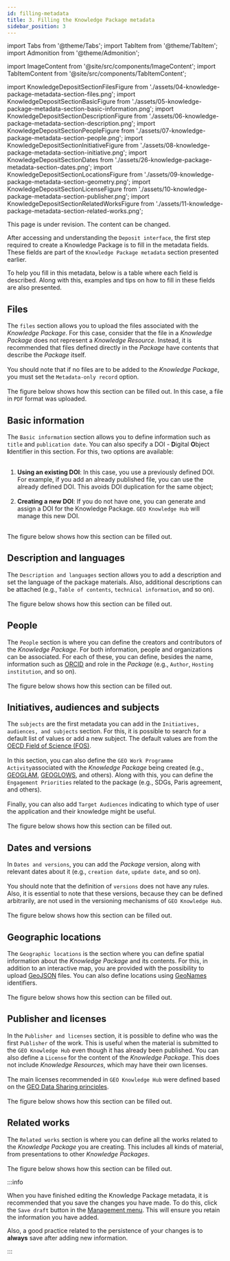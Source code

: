 ```yaml
---
id: filling-metadata
title: 3. Filling the Knowledge Package metadata
sidebar_position: 3
---
```


import Tabs from '@theme/Tabs';
import TabItem from '@theme/TabItem';
import Admonition from '@theme/Admonition';

import ImageContent from '@site/src/components/ImageContent';
import TabItemContent from '@site/src/components/TabItemContent';

import KnowledgeDepositSectionFilesFigure from './assets/04-knowledge-package-metadata-section-files.png';
import KnowledgeDepositSectionBasicFigure from './assets/05-knowledge-package-metadata-section-basic-information.png';
import KnowledgeDepositSectionDescriptionFigure from './assets/06-knowledge-package-metadata-section-description.png';
import KnowledgeDepositSectionPeopleFigure from './assets/07-knowledge-package-metadata-section-people.png';
import KnowledgeDepositSectionInitiativeFigure from './assets/08-knowledge-package-metadata-section-initiative.png';
import KnowledgeDepositSectionDates from './assets/26-knowledge-package-metadata-section-dates.png';
import KnowledgeDepositSectionLocationsFigure from './assets/09-knowledge-package-metadata-section-geometry.png';
import KnowledgeDepositSectionLicenseFigure from './assets/10-knowledge-package-metadata-section-publisher.png';
import KnowledgeDepositSectionRelatedWorksFigure from './assets/11-knowledge-package-metadata-section-related-works.png';

<Admonition type="caution" icon="🚧" title="Page under revision">
    <p>This page is under revision. The content can be changed.</p>
</Admonition>

After accessing and understanding the `Deposit interface`, the first step required to create a Knowledge Package is to fill in the metadata fields. These fields are part of the `Knowledge Package metadata` section presented earlier.

To help you fill in this metadata, below is a table where each field is described. Along with this, examples and tips on how to fill in these fields are also presented.

<Tabs>
    <TabItemContent
        value="files"
        label="Files"
        default   
    >
        <h2>Files</h2>
        <div>
            <div>
                The <code>files</code> section allows you to upload the files associated with the <i>Knowledge Package</i>. For this case, consider that the file in a <i>Knowledge Package</i> does not represent a <i>Knowledge Resource</i>. Instead, it is recommended that files defined directly in the <i>Package</i> have contents that describe the <i>Package</i> itself.
            </div>
            <br />
            <div>
                You should note that if no files are to be added to the <i>Knowledge Package</i>, you must set the <code>Metadata-only record</code> option.
            </div>
            <br />
            <div>
                The figure below shows how this section can be filled out. In this case, a file in <code>PDF</code> format was uploaded.
            </div>
        </div>
        <ImageContent
            imagePath={KnowledgeDepositSectionFilesFigure}
            imageAlt={"File section"}
        />
    </TabItemContent>
    <TabItemContent
        value="basic-information"
        label="Basic information"
    >
        <h2>Basic information</h2>
        The <code>Basic information</code> section allows you to define information such as <code>title</code> and <code>publication date</code>. You can also specify a DOI - <b>D</b>igital <b>O</b>bject <b>I</b>dentifier in this section. For this, two options are available:
        <br />
        <br />
        <ol>
            <li>
                <b>Using an existing DOI</b>: In this case, you use a previously defined DOI. For example, if you add an already published file, you can use the already defined DOI. This avoids DOI duplication for the same object;
                <br />
                <br />
            </li>
            <li>
                <b>Creating a new DOI</b>: If you do not have one, you can generate and assign a DOI for the Knowledge Package. <code>GEO Knowledge Hub</code> will manage this new DOI.
            </li>
        </ol>
        <br />
        <div>
            The figure below shows how this section can be filled out.
        </div>
        <ImageContent
            imagePath={KnowledgeDepositSectionBasicFigure}
            imageAlt={"Basic information section"}
        />
    </TabItemContent>
    <TabItemContent
        value="description-languages"
        label="Description and languages"
    >
        <h2>Description and languages</h2>
        The <code>Description and languages</code> section allows you to add a description and set the language of the package materials. Also, additional descriptions can be attached (e.g., <code>Table of contents</code>, <code>technical information</code>, and so on).
        <br />
        <br />
        <div>
            The figure below shows how this section can be filled out.
        </div>
        <ImageContent
            imagePath={KnowledgeDepositSectionDescriptionFigure}
            imageAlt={"Description and languages section"}
        />
    </TabItemContent>
        <TabItemContent
        value="people"
        label="People"
    >
        <h2>People</h2>
        The <code>People</code> section is where you can define the creators and contributors of the <i>Knowledge Package</i>. For both information, people and organizations can be associated. For each of these, you can define, besides the name, information such as <a href="https://orcid.org/" target="_blank">ORCID</a> and role in the <i>Package</i> (e.g., <code>Author</code>, <code>Hosting institution</code>, and so on).
        <br />
        <br />
        <div>
            The figure below shows how this section can be filled out.
        </div>
        <ImageContent
            imagePath={KnowledgeDepositSectionPeopleFigure}
            imageAlt={"People section"}
        />
    </TabItemContent>
    <TabItemContent
        value="initiatives-audiences"
        label="Initiatives, audiences and subjects"
    >
        <h2>Initiatives, audiences and subjects</h2>
        The <code>subjects</code> are the first metadata you can add in the <code>Initiatives, audiences, and subjects</code> section. For this, it is possible to search for a default list of values or add a new subject. The default values are from the <a href="https://www.oecd.org/science/inno/38235147.pdf" target="_blank">OECD Field of Science (FOS)</a>.
        <br />
        <br />
        In this section, you can also define the <code>GEO Work Programme Activity</code>associated with the <i>Knowledge Package</i> being created (e.g., <a href="https://www.earthobservations.org/geoglam.php">GEOGLAM</a>, <a href="https://www.geoglows.org/">GEOGLOWS</a>, and others). Along with this, you can define the <code>Engagement Priorities</code> related to the package (e.g., SDGs, Paris agreement, and others).
        <br />
        <br />
        Finally, you can also add <code>Target Audiences</code> indicating to which type of user the application and their knowledge might be useful.
        <br />
        <br />
        <div>
            The figure below shows how this section can be filled out.
        </div>
        <ImageContent
            imagePath={KnowledgeDepositSectionInitiativeFigure}
            imageAlt={"Initiatives, audiences and subjects"}
        />
    </TabItemContent>
    <TabItemContent
        value="dates-versions"
        label="Dates and versions"
    >
        <h2>Dates and versions</h2>
        In <code>Dates and versions</code>, you can add the <i>Package</i> version, along with relevant dates about it (e.g., <code>creation date</code>, <code>update date</code>, and so on).
        <br />
        <br />
        You should note that the definition of <code>versions</code> does not have any rules. Also, it is essential to note that these versions, because they can be defined arbitrarily, are not used in the versioning mechanisms of <code>GEO Knowledge Hub</code>.
        <br />
        <br />
        <div>
            The figure below shows how this section can be filled out.
        </div>
        <ImageContent
            imagePath={KnowledgeDepositSectionDates}
            imageAlt={"Dates and versions section"}
        />
    </TabItemContent>
    <TabItemContent
        value="geographic-locations"
        label="Geographic locations"
    >
        <h2>Geographic locations</h2>
        The <code>Geographic locations</code> is the section where you can define spatial information about the <i>Knowledge Package</i> and its contents. For this, in addition to an interactive map, you are provided with the possibility to upload <a href="https://www.rfc-editor.org/rfc/rfc7946">GeoJSON</a> files. You can also define locations using <a href="https://www.geonames.org/">GeoNames</a> identifiers.
        <br />
        <br />
        <div>
            The figure below shows how this section can be filled out.
        </div>
        <ImageContent
            imagePath={KnowledgeDepositSectionLocationsFigure}
            imageAlt={"Geographic location section"}
        />
    </TabItemContent>
    <TabItemContent
        value="publiser-licenses"
        label="Publisher and licenses"
    >
        <h2>Publisher and licenses</h2>
        In the <code>Publisher and licenses</code> section, it is possible to define who was the first <code>Publisher</code> of the work. This is useful when the material is submitted to the <code>GEO Knowledge Hub</code> even though it has already been published. You can also define a <code>License</code> for the content of the <i>Knowledge Package</i>. This does not include <i>Knowledge Resources</i>, which may have their own licenses.
        <br />
        <br />
        The main licenses recommended in <code>GEO Knowledge Hub</code> were defined based on the <a href="https://gkhub.earthobservations.org/packages/pxdag-hq931" target="_blank">GEO Data Sharing principles</a>.
        <br />
        <br />
        <div>
            The figure below shows how this section can be filled out.
        </div>
        <ImageContent
            imagePath={KnowledgeDepositSectionLicenseFigure}
            imageAlt={"Publisher and licenses section"}
        />
    </TabItemContent>
    <TabItemContent
        value="related-works"
        label="Related works"
    >
        <h2>Related works</h2>
        The <code>Related works</code> section is where you can define all the works related to the <i>Knowledge Package</i> you are creating. This includes all kinds of material, from presentations to other <i>Knowledge Packages</i>.
        <br />
        <br />
        <div>
            The figure below shows how this section can be filled out.
        </div>
        <ImageContent
            imagePath={KnowledgeDepositSectionRelatedWorksFigure}
            imageAlt={"Related works section"}
        />
    </TabItemContent>
</Tabs>

:::info

When you have finished editing the Knowledge Package metadata, it is recommended that you save the changes you have made. To do this, click the `Save draft` button in the [Management menu](2_deposit-interface.md). This will ensure you retain the information you have added.

Also, a good practice related to the persistence of your changes is to **always** save after adding new information.

:::
